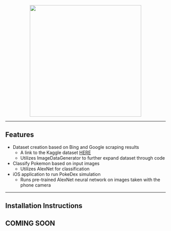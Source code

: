 <p align="center">
  <img src="https://i.imgur.com/qJwelkj.png" width="350" height="350">
</p>

---

## Features
* Dataset creation based on Bing and Google scraping results
  * A link to the Kaggle dataset [HERE](https://www.kaggle.com/matthewgrohotolski/first-25-pokemon-images)
  * Utilizes ImageDataGenerator to further expand dataset through code
* Classify Pokemon based on input images
  * Utilizes AlexNet for classification
* iOS application to run PokeDex simulation
  * Runs pre-trained AlexNet neural network on images taken with the phone camera

---

 ## Installation Instructions
 ## COMING SOON
